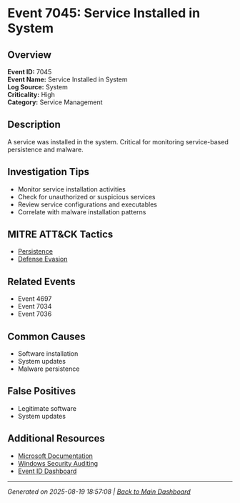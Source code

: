 # Event 7045: Service Installed in System

## Overview
**Event ID:** 7045  
**Event Name:** Service Installed in System  
**Log Source:** System  
**Criticality:** High  
**Category:** Service Management  

## Description
A service was installed in the system. Critical for monitoring service-based persistence and malware.

## Investigation Tips
- Monitor service installation activities
- Check for unauthorized or suspicious services
- Review service configurations and executables
- Correlate with malware installation patterns

## MITRE ATT&CK Tactics
- [Persistence](https://attack.mitre.org/tactics/TA0003/)
- [Defense Evasion](https://attack.mitre.org/tactics/TA0005/)

## Related Events
- Event 4697
- Event 7034
- Event 7036

## Common Causes
- Software installation
- System updates
- Malware persistence

## False Positives
- Legitimate software
- System updates

## Additional Resources
- [Microsoft Documentation](https://learn.microsoft.com/en-us/windows/win32/services/service-control-manager)
- [Windows Security Auditing](https://learn.microsoft.com/en-us/windows/security/threat-protection/auditing/audit-events)
- [Event ID Dashboard](../index.html)

---
*Generated on 2025-08-19 18:57:08 | [Back to Main Dashboard](../index.html)*
